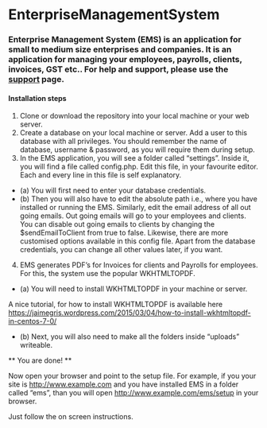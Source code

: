 # EnterpriseManagementSystem
### Enterprise Management System (EMS) is an application for small to medium size enterprises and companies. It is an application for managing your employees, payrolls, clients, invoices, GST etc.. For help and support, please use the [support](http://www.alegralabs.com/ems/support) page.

#### Installation steps
1. Clone or download the repository into your local machine or your web server.
2. Create a database on your local machine or server. Add a user to this database with all privileges. You should remember the name of database, username & password, as you will require them during setup.
3. In the EMS application, you will see a folder called “settings”. Inside it, you will find a file called config.php. Edit this file, in your favourite editor. Each and every line in this file is self explanatory.
 - (a) You will first need to enter your database credentials.
 - (b) Then you will also have to edit the absolute path i.e., where you have installed or running the EMS. Similarly, edit the email address of all out going emails. Out going emails will go to your employees and clients. You can disable out going emails to clients by changing the $sendEmailToClient from true to false.
Likewise, there are more customised options available in this config file.
Apart from the database credentials, you can change all other values later, if you want.
4. EMS generates PDF’s for Invoices for clients and Payrolls for employees. For this, the system use the popular WKHTMLTOPDF.
 - (a) You will need to install WKHTMLTOPDF in your machine or server.

A nice tutorial, for how to install WKHTMLTOPDF is available here https://jaimegris.wordpress.com/2015/03/04/how-to-install-wkhtmltopdf-in-centos-7-0/

 - (b) Next, you will also need to make all the folders inside “uploads” writeable.

** You are done! **

Now open your browser and point to the setup file. For example, if you your site is http://www.example.com and you have installed EMS in a folder called “ems”, than you will open http://www.example.com/ems/setup in your browser.

Just follow the on screen instructions.
